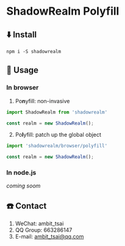 # ShadowRealm Polyfill


## ⬇️ Install
```
npm i -S shadowrealm
```


## 📃 Usage
### In browser
1. Po**n**yfill: non-invasive
```javascript
import ShadowRealm from 'shadowrealm'

const realm = new ShadowRealm();
```
2. Po**l**yfill: patch up the global object
```javascript
import 'shadowrealm/browser/polyfill'

const realm = new ShadowRealm();
```

### In node.js
*coming soom*


## ☎️ Contact
1. WeChat: ambit_tsai
1. QQ Group: 663286147
1. E-mail: ambit_tsai@qq.com
